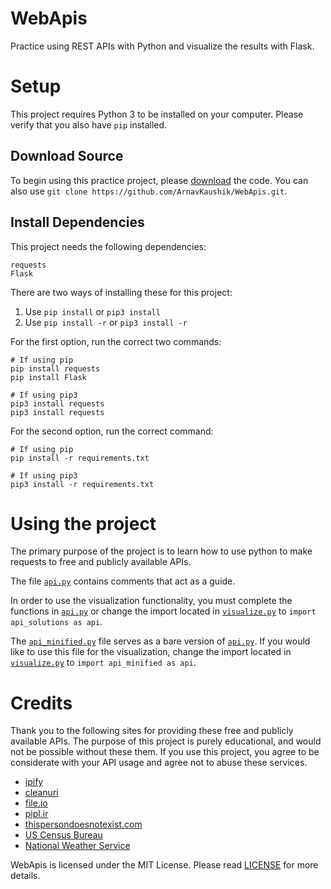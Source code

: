 # WebApis
Practice using REST APIs with Python and visualize the results with Flask.

# Setup
This project requires Python 3 to be installed on your computer. Please verify that you also have `pip` installed.
## Download Source
To begin using this practice project, please [download](https://github.com/ArnavKaushik/WebApis/releases/latest) the code.
You can also use `git clone https://github.com/ArnavKaushik/WebApis.git`.

## Install Dependencies
This project needs the following dependencies:
```
requests
Flask
```

There are two ways of installing these for this project:
1. Use `pip install` or `pip3 install`
2. Use `pip install -r` or `pip3 install -r`

For the first option, run the correct two commands:
```
# If using pip
pip install requests
pip install Flask

# If using pip3
pip3 install requests
pip3 install requests
```

For the second option, run the correct command:
```
# If using pip
pip install -r requirements.txt

# If using pip3
pip3 install -r requirements.txt
```

# Using the project
The primary purpose of the project is to learn how to use python to make requests to free and publicly available APIs.

The file [`api.py`](https://github.com/ArnavKaushik/WebApis/blob/main/api.py) contains comments that act as a guide. 

In order to use the visualization functionality, you must complete the functions in [`api.py`](https://github.com/ArnavKaushik/WebApis/blob/main/api.py) or change the import located in [`visualize.py`](https://github.com/ArnavKaushik/WebApis/blob/main/visualize.py#L2) to `import api_solutions as api`.

The [`api_minified.py`](https://github.com/ArnavKaushik/WebApis/blob/main/api_minified.py) file serves as a bare version of [`api.py`](https://github.com/ArnavKaushik/WebApis/blob/main/api.py). If you would like to use this file for the visualization, change the import located in [`visualize.py`](https://github.com/ArnavKaushik/WebApis/blob/main/visualize.py#L2) to `import api_minified as api`. 


# Credits
Thank you to the following sites for providing these free and publicly available APIs. The purpose of this project is purely educational, and would not be possible without these them. If you use this project, you agree to be considerate with your API usage and agree not to abuse these services.

* [ipify](https://www.ipify.org/)
* [cleanuri](https://cleanuri.com/)
* [file.io](https://www.file.io/)
* [pipl.ir](https://pipl.ir/)
* [thispersondoesnotexist.com](https://thispersondoesnotexist.com)
* [US Census Bureau](https://geocoding.geo.census.gov/)
* [National Weather Service](https://api.weather.gov/)

WebApis is licensed under the MIT License. Please read [LICENSE](https://github.com/ArnavKaushik/WebApis/blob/main/LICENSE) for more details.
